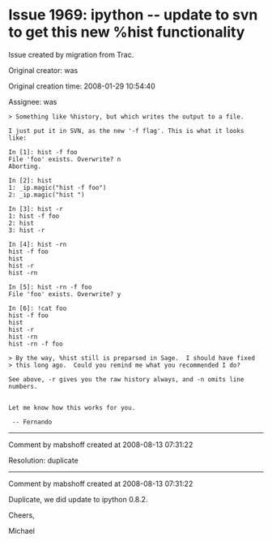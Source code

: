 # Issue 1969: ipython -- update to svn to get this new %hist functionality

Issue created by migration from Trac.

Original creator: was

Original creation time: 2008-01-29 10:54:40

Assignee: was


```
> Something like %history, but which writes the output to a file.

I just put it in SVN, as the new '-f flag'. This is what it looks like:

In [1]: hist -f foo
File 'foo' exists. Overwrite? n
Aborting.

In [2]: hist
1: _ip.magic("hist -f foo")
2: _ip.magic("hist ")

In [3]: hist -r
1: hist -f foo
2: hist
3: hist -r

In [4]: hist -rn
hist -f foo
hist
hist -r
hist -rn

In [5]: hist -rn -f foo
File 'foo' exists. Overwrite? y

In [6]: !cat foo
hist -f foo
hist
hist -r
hist -rn
hist -rn -f foo

> By the way, %hist still is preparsed in Sage.  I should have fixed
> this long ago.  Could you remind me what you recommended I do?

See above, -r gives you the raw history always, and -n omits line numbers.


Let me know how this works for you.

 -- Fernando
```



---

Comment by mabshoff created at 2008-08-13 07:31:22

Resolution: duplicate


---

Comment by mabshoff created at 2008-08-13 07:31:22

Duplicate, we did update to ipython 0.8.2.

Cheers,

Michael

